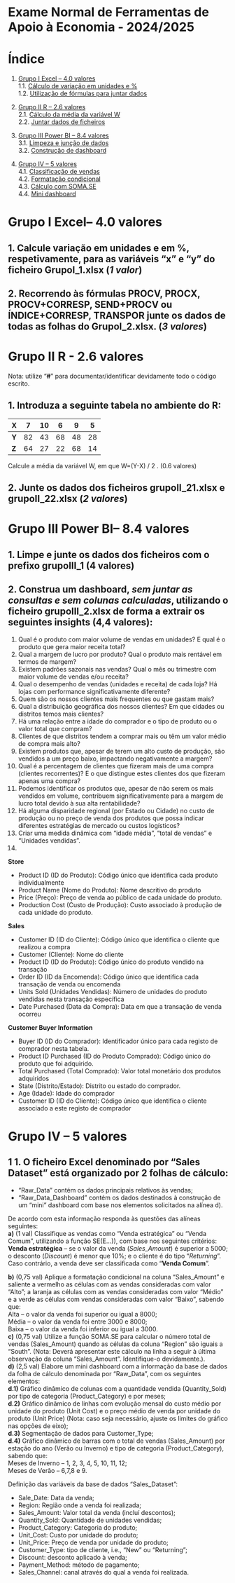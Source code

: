 # Exame Normal de Ferramentas de Apoio à Economia - 2024/2025

# Índice

1. [Grupo I Excel – 4.0 valores](#grupo-i-excel-40-valores)  
    1.1. [Cálculo de variação em unidades e %](#1-calcule-variação-em-unidades-e-em-respetivamente-para-as-variáveis-x-e-y-do-ficheiro-grupoi_1xlsx-1-valor)  
    1.2. [Utilização de fórmulas para juntar dados](#2-recorrendo-às-fórmulas-procv-procx-procvcorresp-sendprocv-ou-índicecorresp-transpor-junte-os-dados-de-todas-as-folhas-do-grupoi_2xlsx-3-valores)  

2. [Grupo II R – 2.6 valores](#grupo-ii-r--26-valores)  
    2.1. [Cálculo da média da variável W](#1-introduza-a-seguinte-tabela-no-ambiente-do-r)  
    2.2. [Juntar dados de ficheiros](#2-junte-os-dados-dos-ficheiros-grupoii_21xlsx-e-grupoii_22xlsx-2-valores)  

3. [Grupo III Power BI – 8.4 valores](#grupo-iii-power-bi-84-valores)  
    3.1. [Limpeza e junção de dados](#1-limpe-e-junte-os-dados-dos-ficheiros-com-o-prefixo-grupoiii_1-4-valores)  
    3.2. [Construção de dashboard](#2-construa-um-dashboard-sem-juntar-as-consultas-e-sem-colunas-calculadas-utilizando-o-ficheiro-grupoiii_2xlsx-de-forma-a-extrair-os-seguintes-insights-44-valores)  

4. [Grupo IV – 5 valores](#grupo-iv--5-valores)  
    4.1. [Classificação de vendas](#1a-1-val-classifique-as-vendas-como-venda-estratégica-ou-venda-comum-utilizando-a-função-see)  
    4.2. [Formatação condicional](#1b-075-val-aplique-a-formatação-condicional-na-coluna-sales_amount)  
    4.3. [Cálculo com SOMA.SE](#1c-075-val-utilize-a-função-somase-para-calcular-o-número-total-de-vendas-sales_amount)  
    4.4. [Mini dashboard](#1d-25-val-elabore-um-mini-dashboard-com-a-informação-da-base-de-dados-da-folha-de-cálculo-denominada-por-raw_data)  

# **Grupo I Excel– 4.0 valores**

## 1. Calcule variação em unidades e em %, respetivamente, para as variáveis “x” e “y” do ficheiro GrupoI\_1.xlsx (*1 valor*)  
## 2. Recorrendo às fórmulas PROCV, PROCX, PROCV+CORRESP, SEND+PROCV ou ÍNDICE+CORRESP, TRANSPOR junte os dados de todas as folhas do GrupoI\_2.xlsx. (*3 valores*)

# **Grupo II R \- 2.6 valores**

Nota: utilize “**\#**” para documentar/identificar devidamente todo o código escrito.

## 1. Introduza a seguinte tabela no ambiente do R:

| X | 7 | 10 | 6 | 9 | 5 |
| :---- | :---: | :---: | :---: | :---: | :---: |
| **Y** | 82 | 43 | 68 | 48 | 28 |
| **Z** | 64 | 27 | 22 | 68 | 14 |

Calcule a média da variável W, em que W=(Y-X) / 2 . (0.6 valores)

## 2. Junte os dados dos ficheiros grupoII\_21.xlsx e grupoII\_22.xlsx (*2 valores*)

# **Grupo III Power BI– 8.4 valores**

## 1. Limpe e junte os dados dos ficheiros com o prefixo grupoIII\_1 (4 valores)  
## 2. Construa um dashboard, ***sem juntar as consultas e sem colunas calculadas***, utilizando o ficheiro grupoIII\_2.xlsx de forma a extrair os seguintes insights (4,4 valores):

1) Qual é o produto com maior volume de vendas em unidades? E qual é o produto que gera maior receita total?  
2) Qual a margem de lucro por produto? Qual o produto mais rentável em termos de margem?  
3) Existem padrões sazonais nas vendas? Qual o mês ou trimestre com maior volume de vendas e/ou receita?  
4) Qual o desempenho de vendas (unidades e receita) de cada loja? Há lojas com performance significativamente diferente?  
5) Quem são os nossos clientes mais frequentes ou que gastam mais?  
6) Qual a distribuição geográfica dos nossos clientes? Em que cidades ou distritos temos mais clientes?  
7) Há uma relação entre a idade do comprador e o tipo de produto ou o valor total que compram?  
8) Clientes de que distritos tendem a comprar mais ou têm um valor médio de compra mais alto?  
9) Existem produtos que, apesar de terem um alto custo de produção, são vendidos a um preço baixo, impactando negativamente a margem?  
10) Qual é a percentagem de clientes que fizeram mais de uma compra (clientes recorrentes)? E o que distingue estes clientes dos que fizeram apenas uma compra?  
11) Podemos identificar os produtos que, apesar de não serem os mais vendidos em volume, contribuem significativamente para a margem de lucro total devido à sua alta rentabilidade?  
12) Há alguma disparidade regional (por Estado ou Cidade) no custo de produção ou no preço de venda dos produtos que possa indicar diferentes estratégias de mercado ou custos logísticos?  
13) Criar uma medida dinâmica com “idade média”, “total de vendas” e “Unidades vendidas”.  
14) 

**Store**  
	

* Product ID (ID do Produto): Código único que identifica cada produto individualmente 	  
* Product Name (Nome do Produto): Nome descritivo do produto  
* Price (Preço): Preço de venda ao público de cada unidade do produto.  
* Production Cost (Custo de Produção): Custo associado à produção de cada unidade do produto.

**Sales**

* Customer ID (ID do Cliente): Código único que identifica o cliente que realizou a compra  
* Customer (Cliente): Nome do cliente  
* Product ID (ID do Produto): Código único do produto vendido na transação  
* Order ID (ID da Encomenda): Código único que identifica cada transação de venda ou encomenda  
* Units Sold (Unidades Vendidas): Número de unidades do produto vendidas nesta transação específica  
* Date Purchased (Data da Compra): Data em que a transação de venda ocorreu

**Customer Buyer Information**

* Buyer ID (ID do Comprador): Identificador único para cada registo de comprador nesta tabela.  
* Product ID Purchased (ID do Produto Comprado): Código único do produto que foi adquirido.  
* Total Purchased (Total Comprado): Valor total monetário dos produtos adquiridos   
* State (Distrito/Estado): Distrito ou estado do comprador.  
* Age (Idade): Idade do comprador  
* Customer ID (ID do Cliente): Código único que identifica o cliente associado a este registo de comprador

# **Grupo IV – 5 valores**  
## 1	1\. O ficheiro Excel denominado por “Sales Dataset” está organizado por 2 folhas de cálculo:

*  “Raw\_Data” contém os dados principais relativos às vendas;  
*  “Raw\_Data\_Dashboard” contém os dados destinados à construção de um “mini” dashboard com base nos elementos solicitados na alínea d). 

De acordo com esta informação responda às questões das alíneas seguintes:  
**a)**	(1 val) Classifique as vendas como “Venda estratégica” ou “Venda Comum”, utilizando a função SE(E...)), com base nos seguintes critérios:  
**Venda estratégica** – se o valor da venda (*Sales\_Amount*) é superior a 5000; o desconto (*Discount*) é menor que 10%; e o cliente é do tipo “*Returning*”. Caso contrário, a venda deve ser classificada como “**Venda Comum**”.

**b)**	(0,75 val) Aplique a formatação condicional na coluna “Sales\_Amount” e saliente a vermelho as células com as vendas consideradas com valor “Alto”; a laranja as células com as vendas consideradas com valor “Médio” e a verde as células com vendas consideradas com valor “Baixo”, sabendo que:   
Alta – o valor da venda foi superior ou igual a 8000;  
Média – o valor da venda foi entre 3000 e 8000;  
Baixa – o valor da venda foi inferior ou igual a 3000\.  
**c)**	(0,75 val) Utilize a função SOMA.SE para calcular o número total de vendas (Sales\_Amount) quando as células da coluna “Region” são iguais a “South”. (Nota: Deverá apresentar este cálculo na linha a seguir à última observação da coluna “Sales\_Amount”. Identifique-o devidamente.).  
**d)**	(2,5 val) Elabore um mini dashboard com a informação da base de dados da folha de cálculo denominada por “Raw\_Data”, com os seguintes elementos:  
**d.1)** Gráfico dinâmico de colunas com a quantidade vendida (Quantity\_Sold) por tipo de categoria (Product\_Category) e por meses;  
**d.2)** Gráfico dinâmico de linhas com evolução mensal do custo médio por unidade do produto (Unit Cost) e o preço médio de venda por unidade do produto (Unit Price) (Nota: caso seja necessário, ajuste os limites do gráfico nas opções de eixo);  
**d.3)** Segmentação de dados para Customer\_Type;  
**d.4)** Gráfico dinâmico de barras com o total de vendas (Sales\_Amount) por estação do ano (Verão ou Inverno) e tipo de categoria (Product\_Category), sabendo que:  
Meses de Inverno – 1, 2, 3, 4, 5, 10, 11, 12;  
Meses de Verão – 6,7,8 e 9\.

Definição das variáveis da base de dados “Sales\_Dataset”:

* Sale\_Date: Data da venda;  
* Region: Região onde a venda foi realizada;  
* Sales\_Amount: Valor total da venda (incluí descontos);  
* Quantity\_Sold: Quantidade de unidades vendidas;  
* Product\_Category: Categoria do produto;  
* Unit\_Cost: Custo por unidade do produto;  
* Unit\_Price: Preço de venda por unidade do produto;  
* Customer\_Type: tipo de cliente, i.e., “New” ou “Returning”;  
* Discount: desconto aplicado à venda;  
* Payment\_Method: método de pagamento;  
* Sales\_Channel: canal através do qual a venda foi realizada.